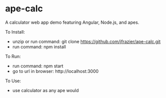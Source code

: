 # ape-calc
A calculator web app demo featuring Angular, Node.js, and apes.

To Install:
* unzip or run command: git clone https://github.com/jfrazier/ape-calc.git
* run command: npm install

To Run:
* run command: npm start
* go to url in browser: http://localhost:3000

To Use:
* use calculator as any ape would
